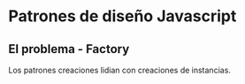 # Patrones de diseño Javascript

## El problema - Factory
Los patrones creaciones lidian con creaciones de instancias.

